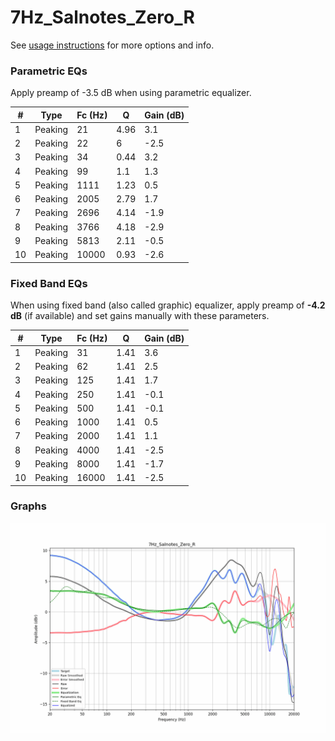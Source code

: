 # 7Hz_Salnotes_Zero_R
See [usage instructions](https://github.com/jaakkopasanen/AutoEq#usage) for more options and info.

### Parametric EQs
Apply preamp of -3.5 dB when using parametric equalizer.

|   # | Type    |   Fc (Hz) |    Q |   Gain (dB) |
|-----|---------|-----------|------|-------------|
|   1 | Peaking |        21 | 4.96 |         3.1 |
|   2 | Peaking |        22 | 6    |        -2.5 |
|   3 | Peaking |        34 | 0.44 |         3.2 |
|   4 | Peaking |        99 | 1.1  |         1.3 |
|   5 | Peaking |      1111 | 1.23 |         0.5 |
|   6 | Peaking |      2005 | 2.79 |         1.7 |
|   7 | Peaking |      2696 | 4.14 |        -1.9 |
|   8 | Peaking |      3766 | 4.18 |        -2.9 |
|   9 | Peaking |      5813 | 2.11 |        -0.5 |
|  10 | Peaking |     10000 | 0.93 |        -2.6 |

### Fixed Band EQs
When using fixed band (also called graphic) equalizer, apply preamp of **-4.2 dB** (if available) and set gains manually with these parameters.

|   # | Type    |   Fc (Hz) |    Q |   Gain (dB) |
|-----|---------|-----------|------|-------------|
|   1 | Peaking |        31 | 1.41 |         3.6 |
|   2 | Peaking |        62 | 1.41 |         2.5 |
|   3 | Peaking |       125 | 1.41 |         1.7 |
|   4 | Peaking |       250 | 1.41 |        -0.1 |
|   5 | Peaking |       500 | 1.41 |        -0.1 |
|   6 | Peaking |      1000 | 1.41 |         0.5 |
|   7 | Peaking |      2000 | 1.41 |         1.1 |
|   8 | Peaking |      4000 | 1.41 |        -2.5 |
|   9 | Peaking |      8000 | 1.41 |        -1.7 |
|  10 | Peaking |     16000 | 1.41 |        -2.5 |

### Graphs
![](./7Hz_Salnotes_Zero_R.png)
